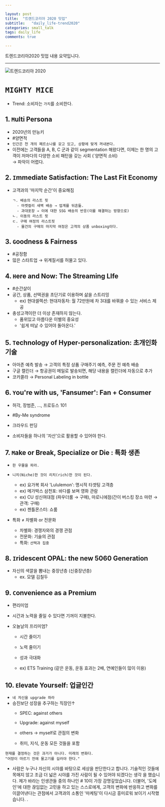 ```yaml
---  

layout: post
title:  "트렌드코리아 2020 밋업"
subtitle:   "daily_life-trend2020"
categories: small_talk
tags: daily_life
comments: true

---  
```


트렌드코리아2020 밋업 내용 요약입니다.  

---  

![트렌드코리아 2020](http://image.yes24.com/momo/TopCate2665/MidCate003/261447492.jpg)  

# `MIGHTY MICE`  

- Trend: 소비자는 `가치`를 소비한다.  

## 1. `M`ulti Persona  
- 2020년의 만능키  
- #양면적  
- `인간은 천 개의 페르소나를 갖고 있고, 상황에 맞게 꺼내본다.`  
- 이전에는 고객들을 A, B, C 군과 같이 segmentation 해왔다면, 이제는 한 명의 고객이 저마다의 다양한 소비 패턴을 갖는 사회 (`양면적 소비)  
  → 파악이 어렵다.  
  
## 2. `I`mmediate Satisfaction: The Last Fit Economy  
- 고객과의 '마지막 순간'이 중요해짐  
  ```  
  ㄱ. 배송의 라스트 핏  
    - 마켓컬리 새벽 배송 → 업계를 뒤흔듦.  
    - 과대포장 → 이에 대한 SSG 배송의 반응(이를 해결하는 방향으로)  
  ㄴ. 이동의 라스트 핏  
  ㄷ. 구매 여정의 라스트핏  
    - 물건의 구매의 마지막 여정은 고객의 상품 unboxing이다.  
  ```
    
## 3. `G`oodness & Fairness  
- #공정함  
- 많은 스타트업 → 위계질서를 허물고 있다.  
  
## 4. `H`ere and Now: The Streaming LIfe  
- #순간살이  
- 공간, 상품, 선택권을 초단기로 이용하며 삶을 스트리밍  
  - ex) 현대셀렉션: 현대자동차: 월 72만원에 차 3대를 바꿔쓸 수 있는 서비스 제공  
- 충성고객이란 더 이상 존재하지 않는다.  
  - 품위있고 아름다운 이별의 중요성  
  - '쉽게 떠날 수 있어야 돌아온다.'  
  
## 5. `T`echnology of Hyper-personalization: 초개인화 기술  
- 아마존 예측 발송  → 고객의 특정 상품 구매주기 예측, 주문 전 예측 배송  
- 구글 캘린더 → 항공권이 메일로 발송되면, 해당 내용을 캘린더에 자동으로 추가  
- 코카콜라 → Personal Labeling in bottle  

## 6. `Y`ou're with us, 'Fansumer': Fan + Consumer  
- 허각, 장범준, ..., 프로듀스 101  
- #By-Me syndrome  
- 크라우드 펀딩  

- 소비자들을 하나의 '자산'으로 활용할 수 있어야 한다.  

## 7. `M`ake or Break, Specialize or Die  : 특화 생존  
- `한 우물을 파라.`  
- `니치(Niche)한 것이 리치(rich)한 것이 된다.`  

  - ex) 요가복 회사 'Lululemon': 명시적 타겟팅 고객층  
  - ex) 메가박스 삼천포: 바다를 보며 영화 관람  
  - ex) CU 성신여대점 (파우더룸 → 구매),  마로니에점(간이 버스킹 장소 마련 → 관객: 구매)  
  - ex) 젠틀몬스터: 쇼룸  
 
- 특화 ≠ 차별화 or 전문화  
  - 차별화: 경쟁자와의 경쟁 관점  
  - 전문화: 기술의 관점  
  - 특화: `선택과 집중`  
  
## 8. `I`ridescent OPAL: the new 5060 Generation  
- 자신의 색깔을 뽐내는 중장년층 (신중장년층)  
  - ex. 모델 김칠두  
  
## 9. `C`onvenience as a Premium  
- 편리미엄  
- 시간과 노력을 줄일 수 있다면 기꺼이 지불한다.  

- 오늘날의 프리미엄?  
  - 시간 줄이기  
  - 노력 줄이기  
  - 성과 극대화  
   
  - ex) ETS Training (같은 운동, 운동 효과는 2배, 연예인들이 많이 이용)  
  
## 10. `E`levate Yourself: 업글인간  
- `네 자신을 upgrade 하라`  
- 승진보단 성장을 추구하는 직장인↑  
  - SPEC: against others  
  - Upgrade: against myself  
  - others → myself로 관점의 변화  
  
  - 취미, 지식, 운동 모든 것들을 포함  
  
```  
현재를 결정하는 것은 과거가 아니다. 미래의 변화다.  
"어장이 마르기 전에 물고기를 길러야 한다."  
```  

- 사람은 누구나 자신의 시야를 바탕으로 세상을 판단한다고 합니다. 기술적인 것들에 목매지 않고 조금 더 넓은 시야를 가진 사람이 될 수 있어야 되겠다는 생각
을 했습니다. 제가 바라는 인생관들 중의 하나인 # 10이 가장 감명깊었습니다. 더불어, '도메인'에 대한 끊임없는 고민을 하고 있는 스스로에게, 고객의 변화에 반응하고 변화를 이끌어낸다는 관점에서 고객과의 소통인 '마케팅'이 다시금 흥미로워 보이기 시작했습니다. . 
